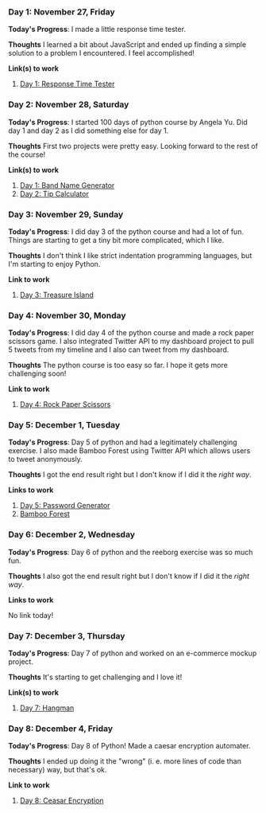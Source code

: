 ### Day 1: November 27, Friday

**Today's Progress**: I made a little response time tester.

**Thoughts** I learned a bit about JavaScript and ended up finding a simple solution to a problem I encountered. I feel accomplished!

**Link(s) to work**
1. [Day 1: Response Time Tester](https://github.com/jihyundotkim/100-days-of-code/tree/master/100daysofcode/Day%201)

### Day 2: November 28, Saturday

**Today's Progress**: I started 100 days of python course by Angela Yu. Did day 1 and day 2 as I did something else for day 1.

**Thoughts** First two projects were pretty easy. Looking forward to the rest of the course!

**Link(s) to work**
1. [Day 1: Band Name Generator](https://repl.it/join/hpxuymqm-jihyundotkim)
2. [Day 2: Tip Calculator](https://repl.it/join/sqfwjcqi-jihyundotkim)

### Day 3: November 29, Sunday

**Today's Progress**: I did day 3 of the python course and had a lot of fun. Things are starting to get a tiny bit more complicated, which I like.

**Thoughts** I don't think I like strict indentation programming languages, but I'm starting to enjoy Python.

**Link to work**
1. [Day 3: Treasure Island](https://repl.it/join/wllvtxpq-jihyundotkim)

### Day 4: November 30, Monday

**Today's Progress**: I did day 4 of the python course and made a rock paper scissors game. I also integrated Twitter API to my dashboard project to pull 5 tweets from my timeline and I also can tweet from my dashboard.

**Thoughts** The python course is too easy so far. I hope it gets more challenging soon!

**Link to work**
1. [Day 4: Rock Paper Scissors](https://repl.it/@jihyundotkim/rock-paper-scissors-start)

### Day 5: December 1, Tuesday

**Today's Progress**: Day 5 of python and had a legitimately challenging exercise. I also made Bamboo Forest using Twitter API which allows users to tweet anonymously.

**Thoughts** I got the end result right but I don't know if I did it the _right way_.

**Links to work**
1. [Day 5: Password Generator](https://repl.it/@jihyundotkim/password-generator-start)
2. [Bamboo Forest](https://bamboo-forest.xyz/)


### Day 6: December 2, Wednesday

**Today's Progress**: Day 6 of python and the reeborg exercise was so much fun.

**Thoughts** I also got the end result right but I don't know if I did it the _right way_.

**Links to work**

No link today!

### Day 7: December 3, Thursday

**Today's Progress**: Day 7 of python and worked on an e-commerce mockup project.

**Thoughts** It's starting to get challenging and I love it!

**Link(s) to work**
1. [Day 7: Hangman](https://repl.it/@jihyundotkim/Day-7-Hangman-5-Start)

### Day 8: December 4, Friday

**Today's Progress**: Day 8 of Python! Made a caesar encryption automater.

**Thoughts** I ended up doing it the "wrong" (i. e. more lines of code than necessary) way, but that's ok.

**Link to work**
1. [Day 8: Ceasar Encryption](https://repl.it/@jihyundotkim/caesar-cipher-3-start)

